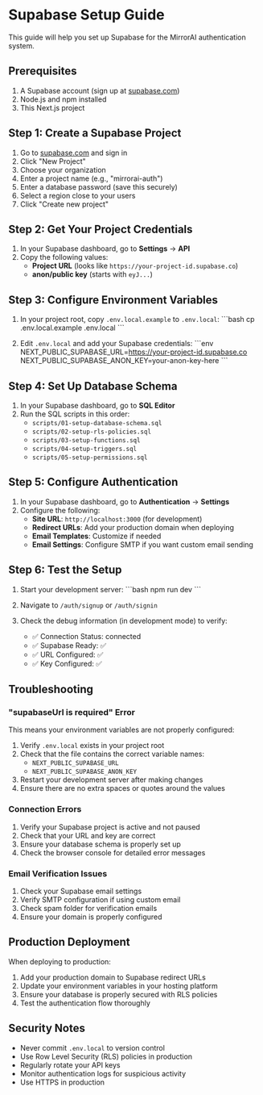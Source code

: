 # Supabase Setup Guide

This guide will help you set up Supabase for the MirrorAI authentication system.

## Prerequisites

1. A Supabase account (sign up at [supabase.com](https://supabase.com))
2. Node.js and npm installed
3. This Next.js project

## Step 1: Create a Supabase Project

1. Go to [supabase.com](https://supabase.com) and sign in
2. Click "New Project"
3. Choose your organization
4. Enter a project name (e.g., "mirrorai-auth")
5. Enter a database password (save this securely)
6. Select a region close to your users
7. Click "Create new project"

## Step 2: Get Your Project Credentials

1. In your Supabase dashboard, go to **Settings** → **API**
2. Copy the following values:
   - **Project URL** (looks like `https://your-project-id.supabase.co`)
   - **anon/public key** (starts with `eyJ...`)

## Step 3: Configure Environment Variables

1. In your project root, copy `.env.local.example` to `.env.local`:
   \`\`\`bash
   cp .env.local.example .env.local
   \`\`\`

2. Edit `.env.local` and add your Supabase credentials:
   \`\`\`env
   NEXT_PUBLIC_SUPABASE_URL=https://your-project-id.supabase.co
   NEXT_PUBLIC_SUPABASE_ANON_KEY=your-anon-key-here
   \`\`\`

## Step 4: Set Up Database Schema

1. In your Supabase dashboard, go to **SQL Editor**
2. Run the SQL scripts in this order:
   - `scripts/01-setup-database-schema.sql`
   - `scripts/02-setup-rls-policies.sql`
   - `scripts/03-setup-functions.sql`
   - `scripts/04-setup-triggers.sql`
   - `scripts/05-setup-permissions.sql`

## Step 5: Configure Authentication

1. In your Supabase dashboard, go to **Authentication** → **Settings**
2. Configure the following:
   - **Site URL**: `http://localhost:3000` (for development)
   - **Redirect URLs**: Add your production domain when deploying
   - **Email Templates**: Customize if needed
   - **Email Settings**: Configure SMTP if you want custom email sending

## Step 6: Test the Setup

1. Start your development server:
   \`\`\`bash
   npm run dev
   \`\`\`

2. Navigate to `/auth/signup` or `/auth/signin`
3. Check the debug information (in development mode) to verify:
   - ✅ Connection Status: connected
   - ✅ Supabase Ready: ✅
   - ✅ URL Configured: ✅
   - ✅ Key Configured: ✅

## Troubleshooting

### "supabaseUrl is required" Error

This means your environment variables are not properly configured:

1. Verify `.env.local` exists in your project root
2. Check that the file contains the correct variable names:
   - `NEXT_PUBLIC_SUPABASE_URL`
   - `NEXT_PUBLIC_SUPABASE_ANON_KEY`
3. Restart your development server after making changes
4. Ensure there are no extra spaces or quotes around the values

### Connection Errors

1. Verify your Supabase project is active and not paused
2. Check that your URL and key are correct
3. Ensure your database schema is properly set up
4. Check the browser console for detailed error messages

### Email Verification Issues

1. Check your Supabase email settings
2. Verify SMTP configuration if using custom email
3. Check spam folder for verification emails
4. Ensure your domain is properly configured

## Production Deployment

When deploying to production:

1. Add your production domain to Supabase redirect URLs
2. Update your environment variables in your hosting platform
3. Ensure your database is properly secured with RLS policies
4. Test the authentication flow thoroughly

## Security Notes

- Never commit `.env.local` to version control
- Use Row Level Security (RLS) policies in production
- Regularly rotate your API keys
- Monitor authentication logs for suspicious activity
- Use HTTPS in production
